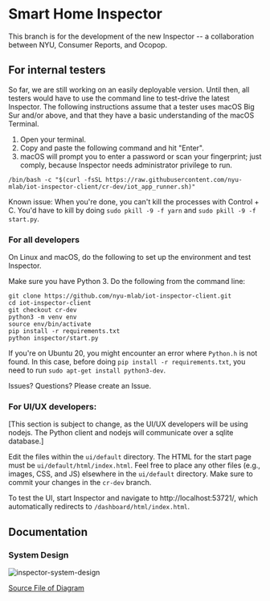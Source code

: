 # Smart Home Inspector

This branch is for the development of the new Inspector -- a collaboration
between NYU, Consumer Reports, and Ocopop.


## For internal testers

So far, we are still working on an easily deployable version. Until then, all testers would have to use the command line to test-drive the latest Inspector. The following instructions assume that a tester uses macOS Big Sur and/or above, and that they have a basic understanding of the macOS Terminal.

1. Open your terminal.
2. Copy and paste the following command and hit "Enter".
3. macOS will prompt you to enter a password or scan your fingerprint; just comply, because Inspector needs administrator privilege to run.

```
/bin/bash -c "$(curl -fsSL https://raw.githubusercontent.com/nyu-mlab/iot-inspector-client/cr-dev/iot_app_runner.sh)" 
```

Known issue: When you're done, you can't kill the processes with Control + C. You'd have to kill by doing `sudo pkill -9 -f yarn` and `sudo pkill -9 -f start.py`.

### For all developers

On Linux and macOS, do the following to set up the environment and test Inspector.

Make sure you have Python 3. Do the following from the command line:

```
git clone https://github.com/nyu-mlab/iot-inspector-client.git
cd iot-inspector-client
git checkout cr-dev
python3 -m venv env
source env/bin/activate
pip install -r requirements.txt
python inspector/start.py
```

If you're on Ubuntu 20, you might encounter an error where `Python.h` is not found. In this case, before doing `pip install -r requirements.txt`, you need to run `sudo apt-get install python3-dev`.

Issues? Questions? Please create an Issue.


### For UI/UX developers:

[This section is subject to change, as the UI/UX developers will be using
nodejs. The Python client and nodejs will communicate over a sqlite database.]

Edit the files within the `ui/default` directory. The HTML for the start page
must be `ui/default/html/index.html`. Feel free to place any other files (e.g.,
images, CSS, and JS) elsewhere in the `ui/default` directory. Make sure to
commit your changes in the `cr-dev` branch.

To test the UI, start Inspector and navigate to http://localhost:53721/, which
automatically redirects to `/dashboard/html/index.html`.



## Documentation

### System Design

![inspector-system-design](https://user-images.githubusercontent.com/1479070/170374526-d2fa9156-c386-41bb-94ea-17ea5bbfe595.png)

[Source File of Diagram](https://drive.google.com/file/d/1NPmysXA42BwZnroqAikgl_3HbTHSimJH/view)




